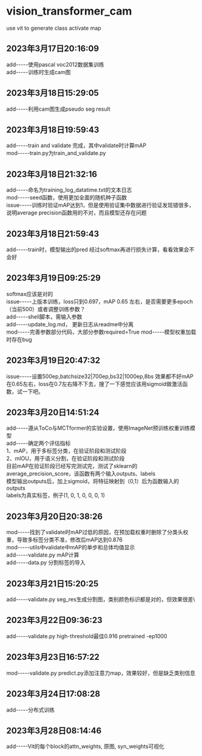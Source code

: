 # vision_transformer_cam
use vit to generate class activate map
## 2023年3月17日20:16:09 
add-----使用pascal voc2012数据集训练\
add-----训练时生成cam图
## 2023年3月18日15:29:05
add-----利用cam图生成pseudo seg result
## 2023年3月18日19:59:43
add-----train and validate 完成，其中validate时计算mAP\
mod-----train.py为train_and_validate.py
## 2023年3月18日21:32:16
add-----命名为training_log_datatime.txt的文本日志\
mod-----seed函数，使用更加全面的随机种子函数\
issue-----训练时验证mAP达到1，但是使用验证集中数据进行验证发现错很多，说明average precision函数用的不对，而且模型还存在问题
## 2023年3月18日21:59:43
add-----train时，模型输出的pred 经过softmax再进行损失计算，看看效果会不会好
## 2023年3月19日09:25:29
softmax应该是对的\
issue-----上版本训练，loss只到0.697，mAP 0.65 左右，是否需要更多epoch（当前500）或者调整训练参数？\
add-----shell脚本，需输入参数\
add-----update_log.md， 更新日志从readme中分离\
mod-----完善参数部分代码，大部分参数required=True
mod-----模型权重加载时存在bug
## 2023年3月19日20:47:32
issue-----设置500ep,batchsize32|700ep,bs32|1000ep,8bs 效果都不好mAP在0.65左右，loss在0.7左右降不下去，搜了一下感觉应该用sigmoid做激活函数，试一下吧。
## 2023年3月20日14:51:24
add-----遵从ToCo与MCTformer的实验设置，使用ImageNet预训练权重训练模型\
add-----确定两个评估指标\
1、mAP，用于多标签分类，在验证阶段和测试阶段\
2、mIOU，用于语义分割，在验证阶段和测试阶段\
目前mAP在验证阶段已经写完测试完，测试了sklearn的average_precision_score，该函数有两个输入outputs、labels\
模型输出outputs后，加上sigmoid，将特征映射到（0,1）后为函数输入的outputs\
labels为真实标签，例子(1, 0, 1, 0, 0, 0, 1)
## 2023年3月20日20:38:26
mod-----找到了validate时mAP过低的原因，在预加载权重时删除了分类头权重，导致多标签分类不准，修改后mAP达到0.876\
mod-----utils中validate中mAP的单步和总体均值显示\
add-----validate.py mAP计算\
add-----data.py 分割标签的导入
## 2023年3月21日15:20:25
add-----validate.py seg_res生成分割图，类别颜色标识都是对的，但效果很差\
## 2023年3月22日09:36:23
add-----validate.py high-threshold最佳0.916 pretrained -ep1000
## 2023年3月23日16:57:22
mod-----validate.py predict.py添加注意力map，效果较好，但是缺乏类别信息
## 2023年3月24日17:08:28
add-----分布式训练
## 2023年3月28日08:14:46
add-----Vit的每个block的attn_weights, 原图, syn_weights可视化